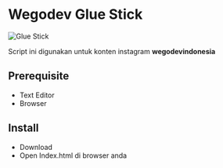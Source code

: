 # Wegodev Glue Stick

![Glue Stick](http://wegodev.com/asset/images/dummy/github/glue-stick-v2.gif)

Script ini digunakan untuk konten instagram **wegodevindonesia**

## Prerequisite 
- Text Editor
- Browser

## Install
- Download
- Open Index.html di browser anda
